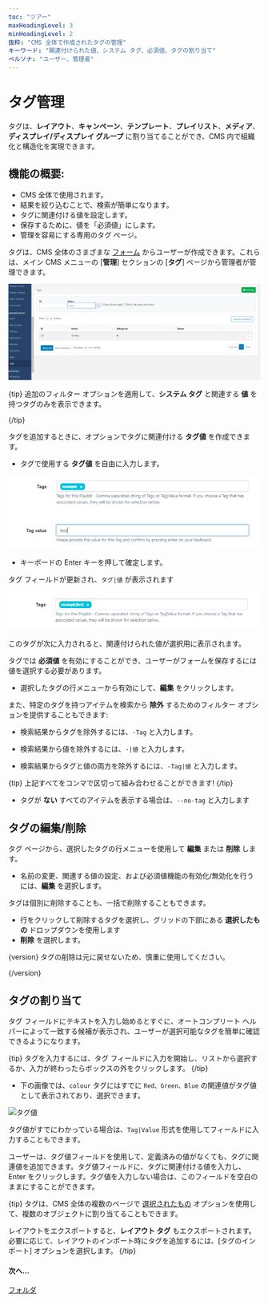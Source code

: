 ```yaml
---
toc: "ツアー"
maxHeadingLevel: 3
minHeadingLevel: 2
抜粋: "CMS 全体で作成されたタグの管理"
キーワード: "関連付けられた値、システム タグ、必須値、タグの割り当て"
ペルソナ: "ユーザー、管理者"
---
```


# タグ管理

タグは、**レイアウト**、**キャンペーン**、**テンプレート**、**プレイリスト**、**メディア**、**ディスプレイ/ディスプレイ グループ** に割り当てることができ、CMS 内で組織化と構造化を実現できます。

## 機能の概要:

- CMS 全体で使用されます。
- 結果を絞り込むことで、検索が簡単になります。
- タグに関連付ける値を設定します。
- 保存するために、値を「必須値」にします。
- 管理を容易にする専用のタグ ページ。

タグは、CMS 全体のさまざまな [フォーム](tour_cms_navigation.html#content-forms) からユーザーが作成できます。これらは、メイン CMS メニューの [**管理**] セクションの [**タグ**] ページから管理者が管理できます。

![タグ グリッド](img/v4_tour_tags_grid.png)

{tip}
追加のフィルター オプションを適用して、**システム タグ** と関連する **値** を持つタグのみを表示できます。

{/tip}

タグを追加するときに、オプションでタグに関連付ける **タグ値** を作成できます。

* タグで使用する **タグ値** を自由に入力します。

![タグ値](img/v4_tour_tags_value.png)

* キーボードの Enter キーを押して確定します。

タグ フィールドが更新され、`タグ|値` が表示されます

![更新されたタグ値](img/v4_tour_tags_updated_value.png)

このタグが次に入力されると、関連付けられた値が選択用に表示されます。

タグでは **必須値** を有効にすることができ、ユーザーがフォームを保存するには値を選択する必要があります。

- 選択したタグの行メニューから有効にして、**編集** をクリックします。

また、特定のタグを持つアイテムを検索から **除外** するためのフィルター オプションを提供することもできます:

- 検索結果からタグを除外するには、`-Tag` と入力します。

- 検索結果から値を除外するには、`-|値` と入力します。

- 検索結果からタグと値の両方を除外するには、`-Tag|値` と入力します。

{tip}
上記すべてをコンマで区切って組み合わせることができます!
{/tip}

- タグが **ない** すべてのアイテムを表示する場合は、`--no-tag` と入力します

## タグの編集/削除

タグ ページから、選択したタグの行メニューを使用して **編集** または **削除** します。

- 名前の変更、関連する値の設定、および必須値機能の有効化/無効化を行うには、**編集** を選択します。

タグは個別に削除することも、一括で削除することもできます。

- 行をクリックして削除するタグを選択し、グリッドの下部にある **選択したもの** ドロップダウンを使用します
- **削除** を選択します。

{version}
タグの削除は元に戻せないため、慎重に使用してください。

{/version}

## タグの割り当て

タグ フィールドにテキストを入力し始めるとすぐに、オートコンプリート ヘルパーによって一致する候補が表示され、ユーザーが選択可能なタグを簡単に確認できるようになります。

{tip}
タグを入力するには、タグ フィールドに入力を開始し、リストから選択するか、入力が終わったらボックスの外をクリックします。
{/tip}

- 下の画像では、`colour` タグにはすでに `Red、Green、Blue` の関連値がタグ値として表示されており、選択できます。

![タグ値](img/v4_tour_tags_related_value.png)

タグ値がすでにわかっている場合は、`Tag|Value` 形式を使用してフィールドに入力することもできます。

ユーザーは、タグ値フィールドを使用して、定義済みの値がなくても、タグに関連値を追加できます。タグ値フィールドに、タグに関連付ける値を入力し、Enter をクリックします。タグ値を入力しない場合は、このフィールドを空白のままにすることができます。

{tip}
タグは、CMS 全体の複数のページで [選択されたもの](tour_cms_navigation.html#content-multi-select---with-selected) オプションを使用して、複数のオブジェクトに割り当てることもできます。

レイアウトをエクスポートすると、**レイアウト タグ** もエクスポートされます。必要に応じて、レイアウトのインポート時にタグを追加するには、[タグのインポート] オプションを選択します。
{/tip}

#### 次へ...

[フォルダ](tour_folders.html)